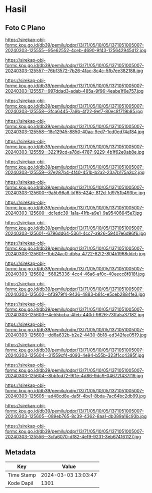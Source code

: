 # Hasil

## Foto C Plano

https://sirekap-obj-formc.kpu.go.id/db39/pemilu/pdpr/13/71/05/10/05/1371051005007-20240303-125555--95e62552-4ceb-4690-9f43-125642945d12.jpg

https://sirekap-obj-formc.kpu.go.id/db39/pemilu/pdpr/13/71/05/10/05/1371051005007-20240303-125557--76bf3572-7b26-4fac-8c4c-5fb7ee382188.jpg

https://sirekap-obj-formc.kpu.go.id/db39/pemilu/pdpr/13/71/05/10/05/1371051005007-20240303-125557--997ddad3-adab-485a-9f96-4eabe1f6e757.jpg

https://sirekap-obj-formc.kpu.go.id/db39/pemilu/pdpr/13/71/05/10/05/1371051005007-20240303-125558--3fca6445-7a9b-4f22-9ef7-80ec8f719b85.jpg

https://sirekap-obj-formc.kpu.go.id/db39/pemilu/pdpr/13/71/05/10/05/1371051005007-20240303-125558--18c12945-8850-40aa-9ed7-1cd0ed74a184.jpg

https://sirekap-obj-formc.kpu.go.id/db39/pemilu/pdpr/13/71/05/10/05/1371051005007-20240303-125559--3221f9cd-a78d-4787-9229-4b1f62e0ab8e.jpg

https://sirekap-obj-formc.kpu.go.id/db39/pemilu/pdpr/13/71/05/10/05/1371051005007-20240303-125559--37e287b4-4f40-451b-b2a2-23a7b175a3c2.jpg

https://sirekap-obj-formc.kpu.go.id/db39/pemilu/pdpr/13/71/05/10/05/1371051005007-20240303-125600--9a5b96a8-bf65-424e-812d-fd9751b493bc.jpg

https://sirekap-obj-formc.kpu.go.id/db39/pemilu/pdpr/13/71/05/10/05/1371051005007-20240303-125600--dc1edc39-1a1a-41fb-a9e1-9a95406645e7.jpg

https://sirekap-obj-formc.kpu.go.id/db39/pemilu/pdpr/13/71/05/10/05/1371051005007-20240303-125601--6796dd64-5361-4cc7-a926-59407e6d96f6.jpg

https://sirekap-obj-formc.kpu.go.id/db39/pemilu/pdpr/13/71/05/10/05/1371051005007-20240303-125601--1bb24ac0-db5a-4722-82f2-804b1968ddcb.jpg

https://sirekap-obj-formc.kpu.go.id/db39/pemilu/pdpr/13/71/05/10/05/1371051005007-20240303-125602--56825336-4cc4-46a6-af0c-40eecc8f818f.jpg

https://sirekap-obj-formc.kpu.go.id/db39/pemilu/pdpr/13/71/05/10/05/1371051005007-20240303-125602--bf3979f4-9436-4883-b81c-e5ceb2884fe3.jpg

https://sirekap-obj-formc.kpu.go.id/db39/pemilu/pdpr/13/71/05/10/05/1371051005007-20240303-125603--4e55bcba-4feb-440d-9826-73ffa5a37182.jpg

https://sirekap-obj-formc.kpu.go.id/db39/pemilu/pdpr/13/71/05/10/05/1371051005007-20240303-125603--dd6a632b-b2e2-4430-8b18-ed342fee0519.jpg

https://sirekap-obj-formc.kpu.go.id/db39/pemilu/pdpr/13/71/05/10/05/1371051005007-20240303-125604--31559cf4-d093-4e94-b55b-323f1cc4395f.jpg

https://sirekap-obj-formc.kpu.go.id/db39/pemilu/pdpr/13/71/05/10/05/1371051005007-20240303-125604--8bbfcd72-9f1e-4d86-9dc9-04672f437f19.jpg

https://sirekap-obj-formc.kpu.go.id/db39/pemilu/pdpr/13/71/05/10/05/1371051005007-20240303-125605--ad48cd8e-da5f-4be1-8bda-7ac64bc2db99.jpg

https://sirekap-obj-formc.kpu.go.id/db39/pemilu/pdpr/13/71/05/10/05/1371051005007-20240303-125605--089eb765-8c39-4362-8aa1-db389a16c93b.jpg

https://sirekap-obj-formc.kpu.go.id/db39/pemilu/pdpr/13/71/05/10/05/1371051005007-20240303-125556--3cfa6070-df82-4ef9-9231-3eb674161127.jpg


## Metadata

| Key        | Value               |
| ---------- | ------------------- |
| Time Stamp | 2024-03-03 13:03:47 |
| Kode Dapil | 1301                |



